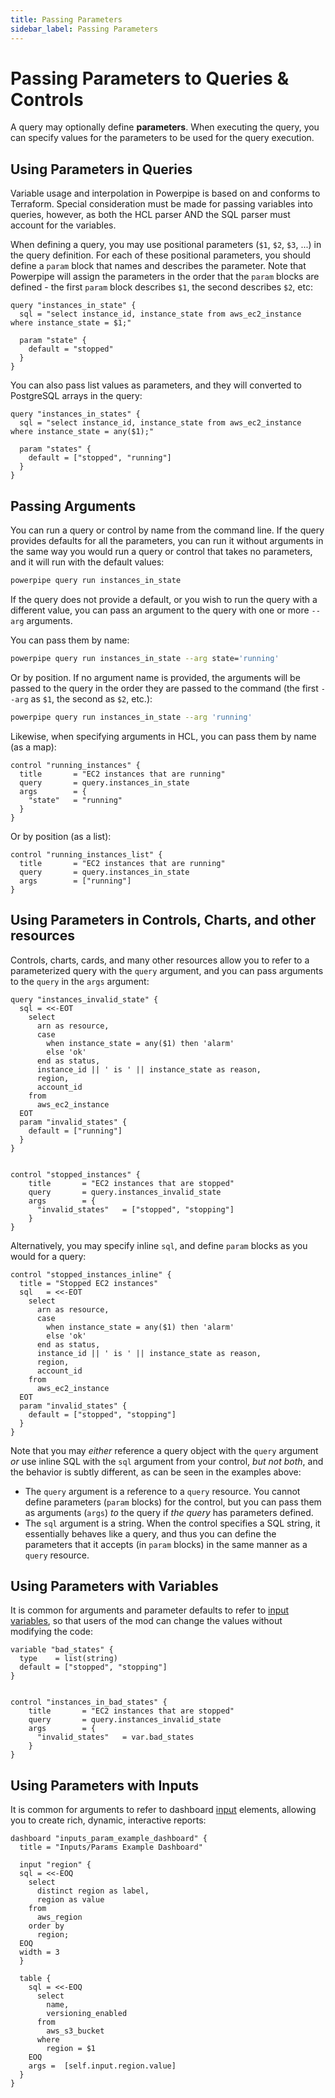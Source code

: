 ```yaml
---
title: Passing Parameters
sidebar_label: Passing Parameters
---
```


# Passing Parameters to Queries & Controls

A query may optionally define **parameters**.  When executing the query, you can specify values for the parameters to be used for the query execution.


## Using Parameters in Queries
Variable usage and interpolation in Powerpipe is based on and conforms to Terraform.  Special consideration must be made for passing variables into queries, however, as both the HCL parser AND the SQL parser must account for the variables.

When defining a query, you may use positional parameters (`$1`, `$2`, `$3`, ...) in the query definition.  For each of these positional parameters, you should define a `param` block that names and describes the parameter. Note that Powerpipe will assign the parameters in the order that the `param` blocks are defined - the first `param` block describes `$1`, the second describes `$2`, etc:

```hcl
query "instances_in_state" {
  sql = "select instance_id, instance_state from aws_ec2_instance where instance_state = $1;" 

  param "state" {
    default = "stopped"
  } 
}
```

You can also pass list values as parameters, and they will converted to PostgreSQL arrays in the query:

```hcl
query "instances_in_states" {
  sql = "select instance_id, instance_state from aws_ec2_instance where instance_state = any($1);" 

  param "states" {
    default = ["stopped", "running"]
  } 
}
```

## Passing Arguments

You can run a query or control by name from the command line.  If the query provides defaults for all the parameters, you can run it without arguments in the same way you would run a query or control that takes no parameters, and it will run with the default values:

```bash
powerpipe query run instances_in_state
```

If the query does not provide a default, or you wish to run the query with a different value, you can pass an argument to the query with one or more `--arg` arguments.

You can pass them by name:
```bash
powerpipe query run instances_in_state --arg state='running'
```

Or by position. If no argument name is provided, the arguments will be passed to the query in the order they are passed to the command (the first `--arg` as `$1`, the second as `$2`, etc.):
```bash
powerpipe query run instances_in_state --arg 'running'
```

Likewise, when specifying arguments in HCL, you can pass them by name (as a map):
```hcl
control "running_instances" {
  title       = "EC2 instances that are running"
  query       = query.instances_in_state
  args        = {
    "state"   = "running"
  }
}
```

Or by position (as a list):
```hcl
control "running_instances_list" {
  title       = "EC2 instances that are running"
  query       = query.instances_in_state
  args        = ["running"]
}
```

## Using Parameters in Controls, Charts, and other resources

Controls, charts, cards, and many other resources allow you to refer to a parameterized query with the `query` argument, and you can pass arguments to the `query` in the `args` argument:

```hcl
query "instances_invalid_state" {
  sql = <<-EOT
    select 
      arn as resource,
      case
        when instance_state = any($1) then 'alarm'
        else 'ok'
      end as status,
      instance_id || ' is ' || instance_state as reason,
      region,
      account_id
    from
      aws_ec2_instance
  EOT
  param "invalid_states" {
    default = ["running"]
  } 
}


control "stopped_instances" {
    title       = "EC2 instances that are stopped"
    query       = query.instances_invalid_state
    args        = {
      "invalid_states"   = ["stopped", "stopping"]
    }
}
```

Alternatively, you may specify inline `sql`, and define `param` blocks as you would for a query:

```hcl
control "stopped_instances_inline" {
  title = "Stopped EC2 instances"
  sql   = <<-EOT
    select 
      arn as resource,
      case
        when instance_state = any($1) then 'alarm'
        else 'ok'
      end as status,
      instance_id || ' is ' || instance_state as reason,
      region,
      account_id
    from
      aws_ec2_instance
  EOT
  param "invalid_states" {
    default = ["stopped", "stopping"]
  } 
}
```

Note that you may *either* reference a query object with the `query` argument *or* use inline SQL with the `sql` argument from your control, *but not both*, and the behavior is subtly different, as can be seen in the examples above:
- The `query` argument is a reference to a `query` resource. You cannot define parameters (`param` blocks) for the control, but you can pass them as arguments (`args`) *to* the query if *the query* has parameters defined.
- The `sql` argument is a string.  When the control specifies a SQL string, it essentially behaves like a query, and thus you can define the parameters that it accepts (in `param` blocks) in the same manner as a `query` resource.  


## Using Parameters with Variables

It is common for arguments and parameter defaults to refer to [input variables](/docs/build/mod-variables), so that users of the mod can change the values without modifying the code:

```hcl
variable "bad_states" {
  type    = list(string)
  default = ["stopped", "stopping"]
}


control "instances_in_bad_states" {
    title       = "EC2 instances that are stopped"
    query       = query.instances_invalid_state
    args        = {
      "invalid_states"   = var.bad_states
    }
}
```



## Using Parameters with Inputs

It is common for arguments to refer to dashboard [input](/docs/powerpipe-hcl/input) elements, allowing you to create rich, dynamic, interactive reports:

```hcl
dashboard "inputs_param_example_dashboard" {
  title = "Inputs/Params Example Dashboard"

  input "region" {
  sql = <<-EOQ
    select
      distinct region as label,
      region as value
    from
      aws_region
    order by
      region;
  EOQ    
  width = 3
  }
  
  table {
    sql = <<-EOQ
      select
        name,
        versioning_enabled
      from
        aws_s3_bucket
      where
        region = $1
    EOQ
    args =  [self.input.region.value]
  }
}

```